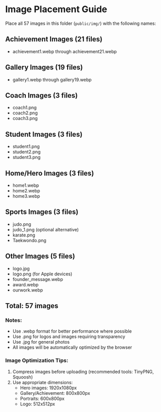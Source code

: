 # Image Placement Guide

Place all 57 images in this folder (`public/img/`) with the following names:

## Achievement Images (21 files)
- achievement1.webp through achievement21.webp

## Gallery Images (19 files)
- gallery1.webp through gallery19.webp

## Coach Images (3 files)
- coach1.png
- coach2.png
- coach3.png

## Student Images (3 files)
- student1.png
- student2.png
- student3.png

## Home/Hero Images (3 files)
- home1.webp
- home2.webp
- home3.webp

## Sports Images (3 files)
- judo.png
- judo_1.png (optional alternative)
- karate.png
- Taekwondo.png

## Other Images (5 files)
- logo.jpg
- logo.png (for Apple devices)
- founder_message.webp
- award.webp
- ourwork.webp

## Total: 57 images

### Notes:
- Use .webp format for better performance where possible
- Use .png for logos and images requiring transparency
- Use .jpg for general photos
- All images will be automatically optimized by the browser

### Image Optimization Tips:
1. Compress images before uploading (recommended tools: TinyPNG, Squoosh)
2. Use appropriate dimensions:
   - Hero images: 1920x1080px
   - Gallery/Achievement: 800x800px
   - Portraits: 600x800px
   - Logo: 512x512px
